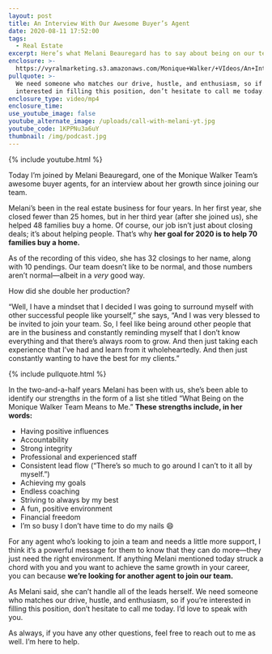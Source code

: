 ```yaml
---
layout: post
title: An Interview With Our Awesome Buyer’s Agent
date: 2020-08-11 17:52:00
tags:
  - Real Estate
excerpt: Here’s what Melani Beauregard has to say about being on our team.
enclosure: >-
  https://vyralmarketing.s3.amazonaws.com/Monique+Walker/+VIdeos/An+Interview+With+Our+Awesome+Buyers+Agent.mp4
pullquote: >-
  We need someone who matches our drive, hustle, and enthusiasm, so if you’re
  interested in filling this position, don’t hesitate to call me today.
enclosure_type: video/mp4
enclosure_time:
use_youtube_image: false
youtube_alternate_image: /uploads/call-with-melani-yt.jpg
youtube_code: 1KPPNu3a6uY
thumbnail: /img/podcast.jpg
---
```


{% include youtube.html %}

Today I’m joined by Melani Beauregard, one of the Monique Walker Team’s awesome buyer agents, for an interview about her growth since joining our team.&nbsp;

Melani’s been in the real estate business for four years. In her first year, she closed fewer than 25 homes, but in her third year (after she joined us), she helped 48 families buy a home. Of course, our job isn’t just about closing deals; it’s about helping people. That’s why **her goal for 2020 is to help 70 families buy a home.&nbsp;**

As of the recording of this video, she has 32 closings to her name, along with 10 pendings. Our team doesn’t like to be normal, and those numbers aren’t normal—albeit in a *very* good way.&nbsp;

How did she double her production?

“Well, I have a mindset that I decided I was going to surround myself with other successful people like yourself,” she says, “And I was very blessed to be invited to join your team. So, I feel like being around other people that are in the business and constantly reminding myself that I don’t know everything and that there’s always room to grow. And then just taking each experience that I’ve had and learn from it wholeheartedly. And then just constantly wanting to have the best for my clients.”&nbsp;

{% include pullquote.html %}

In the two-and-a-half years Melani has been with us, she’s been able to identify our strengths in the form of a list she titled “What Being on the Monique Walker Team Means to Me.” **These strengths include, in her words:**

* Having positive influences
* Accountability&nbsp;
* Strong integrity
* Professional and experienced staff&nbsp;
* Consistent lead flow (“There’s so much to go around I can’t to it all by myself.”)
* Achieving my goals
* Endless coaching&nbsp;
* Striving to always by my best&nbsp;
* A fun, positive environment
* Financial freedom&nbsp;
* I’m so busy I don’t have time to do my nails 😄

For any agent who’s looking to join a team and needs a little more support, I think it’s a powerful message for them to know that they can do more—they just need the right environment. If anything Melani mentioned today struck a chord with you and you want to achieve the same growth in your career, you can because **we’re looking for another agent to join our team.&nbsp;**

As Melani said, she can’t handle all of the leads herself. We need someone who matches our drive, hustle, and enthusiasm, so if you’re interested in filling this position, don’t hesitate to call me today. I’d love to speak with you.&nbsp;

As always, if you have any other questions, feel free to reach out to me as well. I’m here to help.
